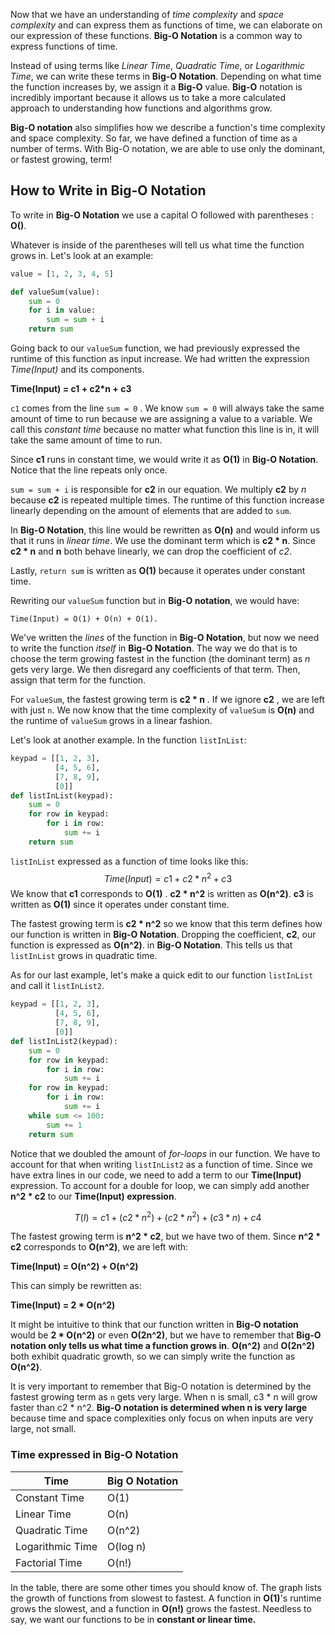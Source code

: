 Now that we have an understanding of *time complexity* and *space complexity* and can express them as functions of time, we can elaborate on our expression of these functions. **Big-O Notation** is a common way to express functions of time. 

Instead of using terms like *Linear Time*, *Quadratic Time*, or *Logarithmic Time*, we can write these terms in **Big-O Notation**. Depending on what time the function increases by, we assign it a **Big-O** value. **Big-O** notation is incredibly important because it allows us to take a more calculated approach to understanding how functions and algorithms grow. 

**Big-O notation** also simplifies how we describe a function's time complexity and space complexity. So far, we have defined a function of time as a number of terms. With Big-O notation, we are able to use only the dominant, or fastest growing, term!

## How to Write in Big-O Notation

To write in **Big-O Notation** we use a capital O followed with parentheses : **O()**. 

Whatever is inside of the parentheses will tell us what time the function grows in. Let's look at an example: 

```python
value = [1, 2, 3, 4, 5]

def valueSum(value): 
    sum = 0
    for i in value: 
        sum = sum + i
    return sum
```

Going back to our `valueSum` function, we had previously expressed the runtime of this function as input increase.  We had written the expression *Time(Input)* and its components. 

**Time(Input) = c1 + c2*n + c3**

`c1` comes from the line `sum = 0` . We know `sum = 0` will always take the same amount of time to run because we are assigning a value to a variable. We call this *constant time* because no matter what function this line is in, it will take the same amount of time to run. 

Since **c1** runs in constant time, we would write it as **O(1)** in **Big-O Notation**. Notice that the line repeats only once. 

`sum = sum + i` is responsible for **c2** in our equation. We multiply **c2** by *n* because **c2** is repeated multiple times. The runtime of this function increase linearly depending on the amount of elements that are added to `sum`. 

In **Big-O Notation**, this line would be rewritten as **O(n)** and would inform us that it runs in *linear time*. We use the dominant term which is **c2 * n**. Since **c2 * n** and **n** both behave linearly, we can drop the coefficient of *c2*.

Lastly, `return sum` is written as **O(1)** because it operates under constant time. 

Rewriting our `valueSum` function but in **Big-O notation**, we would have:

```
Time(Input) = O(1) + O(n) + O(1). 
```

We've written the *lines* of the function in **Big-O Notation**, but now we need to write the function *itself* in **Big-O Notation**. The way we do that is to choose the term growing fastest in the function (the dominant term) as *n* gets very large. We then disregard any coefficients of that term. Then, assign that term for the function. 

For `valueSum`, the fastest growing term is **c2 * n** . If we ignore **c2** , we are left with just `n`. We now know that the time complexity of `valueSum` is **O(n)** and the runtime of `valueSum` grows in a linear fashion.

Let's look at another example. In the function `listInList`:

```python
keypad = [[1, 2, 3], 
          [4, 5, 6],
          [7, 8, 9],
          [0]] 
def listInList(keypad):
    sum = 0
    for row in keypad:
        for i in row:
            sum += i
    return sum
```

`listInList` expressed as a function of time looks like this:
$$
Time(Input) = c1 + c2 * n^2 + c3
$$
We know that **c1** corresponds to **O(1)** . 
**c2 * n^2** is written as **O(n^2)**. 
**c3** is written as **O(1)** since it operates under constant time.

The fastest growing term is **c2 * n^2**  so we know that this term defines how our function is written in **Big-O Notation**. Dropping the coefficient, **c2**, our function is expressed as **O(n^2)**. in **Big-O Notation**. This tells us that `listInList` grows in quadratic time. 

As for our last example, let's make a quick edit to our function `listInList` and call it `listInList2`. 

```python
keypad = [[1, 2, 3], 
          [4, 5, 6],
          [7, 8, 9],
          [0]]
def listInList2(keypad):
    sum = 0
    for row in keypad:
        for i in row:
            sum += i
    for row in keypad:
        for i in row:
            sum += i
    while sum <= 100:
        sum += 1
    return sum
```

Notice that we doubled the amount of *for-loops* in our function. We have to account for that when writing `listInList2` as a function of time. Since we have extra lines in our code, we need to add a term to our **Time(Input)** expression. To account for a double for loop, we can simply add another **n^2 * c2** to our **Time(Input) expression**. 

$$
T(I) = c1 + (c2 * n^2) + (c2 * n^2) + (c3 * n) + c4
$$


The fastest growing term is **n^2 * c2**, but we have two of them. Since **n^2 * c2** corresponds to **O(n^2)**, we are left with:

**Time(Input) = O(n^2) + O(n^2)**

This can simply be rewritten as:

**Time(Input) = 2 * O(n^2)**

It might be intuitive to think that our function written in **Big-O notation** would be **2 * O(n^2)** or even **O(2n^2)**, but we have to remember that **Big-O notation only tells us what time a function grows in**. **O(n^2)** and  **O(2n^2)** both exhibit quadratic growth, so we can simply write the function as **O(n^2)**. 

It is very important to remember that Big-O notation is determined by the fastest growing term as `n` gets very large. When n is small, c3 * n will grow faster than c2 * n^2. **Big-O notation is determined when n is very large** because time and space complexities only focus on when inputs are very large, not small. 



### Time expressed in Big-O Notation

| Time             | Big O Notation |
| ---------------- | -------------- |
| Constant Time    | O(1)           |
| Linear Time      | O(n)           |
| Quadratic Time   | O(n^2)         |
| Logarithmic Time | O(log n)       |
| Factorial Time   | O(n!)          |

In the table, there are some other times you should know of. The graph lists the growth of functions from slowest to fastest. A function in **O(1)**'s runtime grows the slowest, and a function in **O(n!)** grows the fastest. Needless to say, we want our functions to be in **constant or linear time.** 

